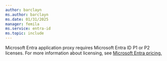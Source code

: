 ```yaml
---
author: barclayn
ms.author: barclayn
ms.date: 01/31/2025
manager: femila
ms.service: entra-id
ms.topic: include
---
```



Microsoft Entra application proxy requires Microsoft Entra ID P1 or P2 licenses. For more information about licensing, see [Microsoft Entra pricing.](https://www.microsoft.com/security/business/microsoft-entra-pricing)

